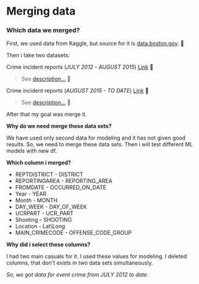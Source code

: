 
# Merging data


### Which data we merged?

First, we used data from Kaggle, but source for it is [data.boston.gov](https://data.boston.gov/). :link:

Then i take two datasets:

Crime incident reports (*JULY 2012 - AUGUST 2015*) [Link](https://data.boston.gov/dataset/crime-incident-reports-july-2012-august-2015-source-legacy-system) :link:

> See [description...](https://data.boston.gov/dataset/crime-incident-reports-july-2012-august-2015-source-legacy-system/resource/b3b7d7f6-2582-45b1-a342-cc14eaa7d14a?view_id=cfdb7de2-e9be-4ec4-a187-3911cfc15ed1) :link:


Crime incident reports (*AUGUST 2015 - TO DATE*) [Link](https://data.boston.gov/dataset/crime-incident-reports-august-2015-to-date-source-new-system) :link:

> See [description...](https://data.boston.gov/dataset/crime-incident-reports-august-2015-to-date-source-new-system/resource/9c30453a-fefa-4fe0-b51a-5fc09b0f4655?view_id=380adcd5-c841-4320-a9fa-604e7a6a94f5) :link:

After that my goal was merge it. 

**Why do we need merge these data sets?**

We have used only second data for modeling and it has not given  good results. So, we need  to merge these data sets. Then i will test different ML models with new df.

**Which column i merged?**

- REPTDISTRICT - DISTRICT
- REPORTINGAREA - REPORTING_AREA
- FROMDATE - OCCURRED_ON_DATE
- Year - YEAR
- Month - MONTH
- DAY_WEEK - DAY_OF_WEEK
- UCRPART - UCR_PART
- Shooting - SHOOTING
- Location - Lat\Long
- MAIN_CRIMECODE - OFFENSE_CODE_GROUP

**Why did i select these columns?**

I had two main casuals for it. I used these values for modeling. I deleted columns, that don't exists in two data sets simultaneously.

*So, we got data for event crime from JULY 2012 to date.*
